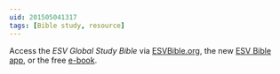 ```yaml
---
uid: 201505041317
tags: [Bible study, resource]
---
```


Access the *ESV Global Study Bible* via [ESVBible.org](http://www.esvbible.org/), the new [ESV Bible app](http://www.esv.org/mobile/), or the free [e-book](http://www.esv.org/e-books/).
